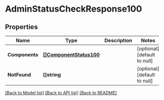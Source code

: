 # AdminStatusCheckResponse100

## Properties
Name | Type | Description | Notes
------------ | ------------- | ------------- | -------------
**Components** | [**[]ComponentStatus100**](ComponentStatus.1.0.0.md) |  | [optional] [default to null]
**NotFound** | **[]string** |  | [optional] [default to null]

[[Back to Model list]](../README.md#documentation-for-models) [[Back to API list]](../README.md#documentation-for-api-endpoints) [[Back to README]](../README.md)

